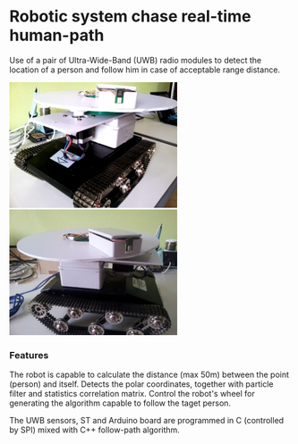 [img01]: ./images/My_Thesis_1.jpg
[img02]: ./images/My_Thesis_2.jpg


# Robotic system chase real-time human-path

Use of a pair of Ultra-Wide-Band (UWB) radio modules to detect the location of a person and follow him in case of acceptable range distance.

![img01]
![img02]

### Features
The robot is capable to calculate the distance (max 50m) between the point (person) and itself.
Detects the polar coordinates, together with particle filter and statistics correlation matrix.
Control the robot's wheel for generating the algorithm capable to follow the taget person.

The UWB sensors, ST and Arduino board are programmed in C (controlled by SPI) mixed with C++ follow-path algorithm.
